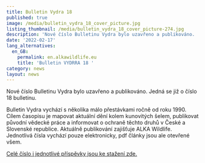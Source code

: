 ```yaml
---
title: Bulletin Vydra 18
published: true
image: /media/bulletin_vydra_18_cover_picture.jpg
listing_thumbnail: /media/bulletin_vydra_18_cover_picture-274.jpg
description: 'Nové číslo Bulletinu Vydra bylo uzavřeno a publikováno. '
date: '2022-02-17'
lang_alternatives:
  en_GB:
    permalink: en.alkawildlife.eu
    title: 'Bulletin VYDRRA 18 '
category: news
layout: news
---
```

Nové číslo Bulletinu Vydra bylo uzavřeno a publikováno. Jedná se již o číslo 18 bulletinu.

Bulletin Vydra vychází s několika málo přestávkami ročně od roku 1990. Cílem časopisu je mapovat aktuální dění kolem kunovitých šelem, publikovat původní vědecké práce a informovat o ochraně těchto druhů v České a Slovenské republice. Aktuálně publikování zajišťuje ALKA Wildlife. Jednotlivá čísla vychází pouze elektronicky, pdf články jsou ale otevřené všem.

[Celé číslo i jednotlivé příspěvky jsou ke stažení zde.](www.vydryonline.cz/ke-stazeni/bulletin-vydra/bulletin-vydra-18)

